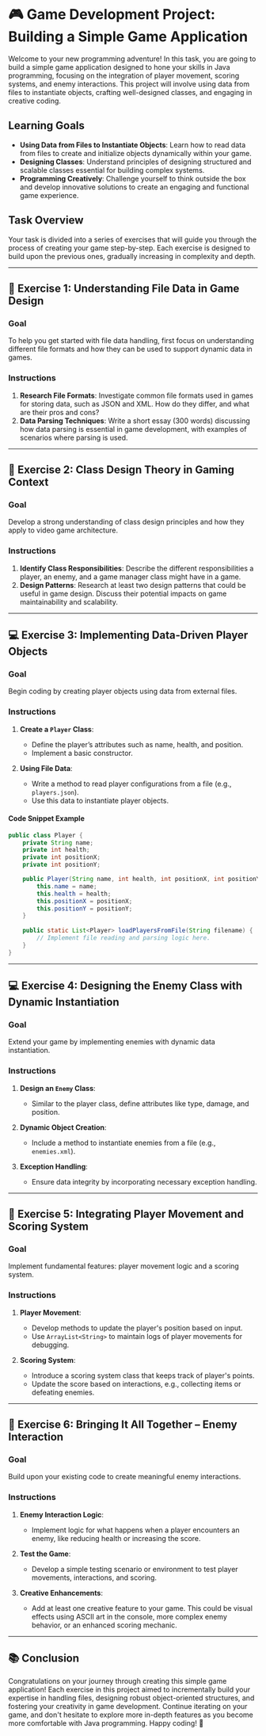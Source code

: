# 🎮 Game Development Project: Building a Simple Game Application

Welcome to your new programming adventure! In this task, you are going to build a simple game application designed to hone your skills in Java programming, focusing on the integration of player movement, scoring systems, and enemy interactions. This project will involve using data from files to instantiate objects, crafting well-designed classes, and engaging in creative coding.

## Learning Goals

- **Using Data from Files to Instantiate Objects**: Learn how to read data from files to create and initialize objects dynamically within your game.
- **Designing Classes**: Understand principles of designing structured and scalable classes essential for building complex systems.
- **Programming Creatively**: Challenge yourself to think outside the box and develop innovative solutions to create an engaging and functional game experience.

## Task Overview

Your task is divided into a series of exercises that will guide you through the process of creating your game step-by-step. Each exercise is designed to build upon the previous ones, gradually increasing in complexity and depth.

---

## 📝 Exercise 1: Understanding File Data in Game Design

### Goal
To help you get started with file data handling, first focus on understanding different file formats and how they can be used to support dynamic data in games.

### Instructions
1. **Research File Formats**: Investigate common file formats used in games for storing data, such as JSON and XML. How do they differ, and what are their pros and cons?
2. **Data Parsing Techniques**: Write a short essay (300 words) discussing how data parsing is essential in game development, with examples of scenarios where parsing is used.

---

## 📝 Exercise 2: Class Design Theory in Gaming Context

### Goal
Develop a strong understanding of class design principles and how they apply to video game architecture.

### Instructions
1. **Identify Class Responsibilities**: Describe the different responsibilities a player, an enemy, and a game manager class might have in a game.
2. **Design Patterns**: Research at least two design patterns that could be useful in game design. Discuss their potential impacts on game maintainability and scalability.

---

## 💻 Exercise 3: Implementing Data-Driven Player Objects

### Goal
Begin coding by creating player objects using data from external files.

### Instructions
1. **Create a `Player` Class**:
   - Define the player’s attributes such as name, health, and position.
   - Implement a basic constructor.

2. **Using File Data**:
   - Write a method to read player configurations from a file (e.g., `players.json`).
   - Use this data to instantiate player objects.

#### Code Snippet Example
```java
public class Player {
    private String name;
    private int health;
    private int positionX;
    private int positionY;

    public Player(String name, int health, int positionX, int positionY) {
        this.name = name;
        this.health = health;
        this.positionX = positionX;
        this.positionY = positionY;
    }
    
    public static List<Player> loadPlayersFromFile(String filename) {
        // Implement file reading and parsing logic here.
    }
}
```

---

## 💻 Exercise 4: Designing the Enemy Class with Dynamic Instantiation

### Goal
Extend your game by implementing enemies with dynamic data instantiation.

### Instructions
1. **Design an `Enemy` Class**:
   - Similar to the player class, define attributes like type, damage, and position.
   
2. **Dynamic Object Creation**:
   - Include a method to instantiate enemies from a file (e.g., `enemies.xml`).

3. **Exception Handling**:
   - Ensure data integrity by incorporating necessary exception handling.

---

## 🎯 Exercise 5: Integrating Player Movement and Scoring System

### Goal
Implement fundamental features: player movement logic and a scoring system.

### Instructions
1. **Player Movement**:
   - Develop methods to update the player's position based on input.
   - Use `ArrayList<String>` to maintain logs of player movements for debugging.

2. **Scoring System**:
   - Introduce a scoring system class that keeps track of player's points.
   - Update the score based on interactions, e.g., collecting items or defeating enemies.

---

## 🎯 Exercise 6: Bringing It All Together – Enemy Interaction

### Goal
Build upon your existing code to create meaningful enemy interactions.

### Instructions
1. **Enemy Interaction Logic**:
   - Implement logic for what happens when a player encounters an enemy, like reducing health or increasing the score.

2. **Test the Game**:
   - Develop a simple testing scenario or environment to test player movements, interactions, and scoring.

3. **Creative Enhancements**:
   - Add at least one creative feature to your game. This could be visual effects using ASCII art in the console, more complex enemy behavior, or an enhanced scoring mechanic.

---

## 📚 Conclusion

Congratulations on your journey through creating this simple game application! Each exercise in this project aimed to incrementally build your expertise in handling files, designing robust object-oriented structures, and fostering your creativity in game development. Continue iterating on your game, and don't hesitate to explore more in-depth features as you become more comfortable with Java programming. Happy coding! 🚀